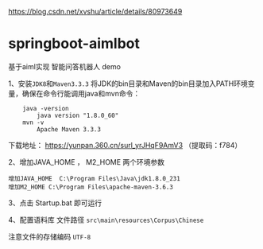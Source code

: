 https://blog.csdn.net/xvshu/article/details/80973649

# springboot-aimlbot
基于aiml实现  智能问答机器人   demo

1、安装`JDK8`和`Maven3.3.3`
    将JDK的bin目录和Maven的bin目录加入PATH环境变量，确保在命令行能调用java和mvn命令：
```
    java -version
        java version "1.8.0_60"
    mvn -v
        Apache Maven 3.3.3
 ``` 
 下载地址：
 https://yunpan.360.cn/surl_yrJHqF9AmV3 （提取码：f784）
 
        
2、增加JAVA_HOME ， M2_HOME 两个环境参数

```
增加JAVA_HOME  C:\Program Files\Java\jdk1.8.0_231
增加M2_HOME C:\Program Files\apache-maven-3.6.3

```


3、点击 Startup.bat 即可运行


4、配置语料库
文件路径
`src\main\resources\Corpus\Chinese`

注意文件的存储编码 `UTF-8`

